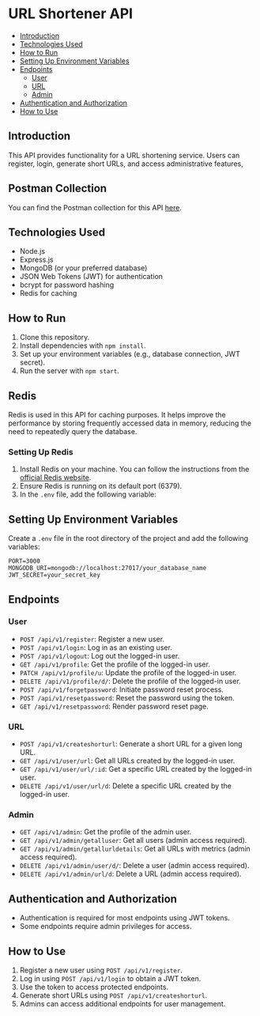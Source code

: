 # URL Shortener API

- [Introduction](#introduction)
- [Technologies Used](#technologies-used)
- [How to Run](#how-to-run)
- [Setting Up Environment Variables](#setting-up-environment-variables)
- [Endpoints](#endpoints)
  - [User](#user)
  - [URL](#url)
  - [Admin](#admin)
- [Authentication and Authorization](#authentication-and-authorization)
- [How to Use](#how-to-use)

## Introduction

This API provides functionality for a URL shortening service. Users can register, login, generate short URLs, and access administrative features, 

## Postman Collection

You can find the Postman collection for this API [here](https://api.postman.com/collections/32815450-0fe62112-2c8e-4d3f-8b31-bfa15149803b?access_key=PMAT-01HXVJY6MC8G8EH8MGDDY0TXYS).

## Technologies Used

- Node.js
- Express.js
- MongoDB (or your preferred database)
- JSON Web Tokens (JWT) for authentication
- bcrypt for password hashing
- Redis for caching

## How to Run

1. Clone this repository.
2. Install dependencies with `npm install`.
3. Set up your environment variables (e.g., database connection, JWT secret).
4. Run the server with `npm start`.

## Redis

Redis is used in this API for caching purposes. It helps improve the performance by storing frequently accessed data in memory, reducing the need to repeatedly query the database. 

### Setting Up Redis

1. Install Redis on your machine. You can follow the instructions from the [official Redis website](https://redis.io/download).
2. Ensure Redis is running on its default port (6379). 
3. In the `.env` file, add the following variable:

## Setting Up Environment Variables

Create a `.env` file in the root directory of the project and add the following variables:

```
PORT=3000
MONGODB_URI=mongodb://localhost:27017/your_database_name
JWT_SECRET=your_secret_key
```

## Endpoints

### User

- `POST /api/v1/register`: Register a new user.
- `POST /api/v1/login`: Log in as an existing user.
- `POST /api/v1/logout`: Log out the logged-in user.
- `GET /api/v1/profile`: Get the profile of the logged-in user.
- `PATCH /api/v1/profile/u`: Update the profile of the logged-in user.
- `DELETE /api/v1/profile/d/`: Delete the profile of the logged-in user.
- `POST /api/v1/forgetpassword`: Initiate password reset process.
- `POST /api/v1/resetpassword`: Reset the password using the token.
- `GET /api/v1/resetpassword`: Render password reset page.

### URL

- `POST /api/v1/createshorturl`: Generate a short URL for a given long URL.
- `GET /api/v1/user/url`: Get all URLs created by the logged-in user.
- `GET /api/v1/user/url/:id`: Get a specific URL created by the logged-in user.
- `DELETE /api/v1/user/url/d`: Delete a specific URL created by the logged-in user.

### Admin

- `GET /api/v1/admin`: Get the profile of the admin user.
- `GET /api/v1/admin/getalluser`: Get all users (admin access required).
- `GET /api/v1/admin/getallurldetails`: Get all URLs with metrics (admin access required).
- `DELETE /api/v1/admin/user/d/`: Delete a user (admin access required).
- `DELETE /api/v1/admin/url/d`: Delete a URL (admin access required).

## Authentication and Authorization

- Authentication is required for most endpoints using JWT tokens.
- Some endpoints require admin privileges for access.

## How to Use

1. Register a new user using `POST /api/v1/register`.
2. Log in using `POST /api/v1/login` to obtain a JWT token.
3. Use the token to access protected endpoints.
4. Generate short URLs using `POST /api/v1/createshorturl`.
5. Admins can access additional endpoints for user management.
